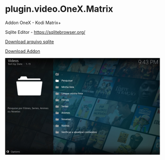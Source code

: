 # plugin.video.OneX.Matrix
Addon OneX - Kodi Matrix+

Sqlite Editor - https://sqlitebrowser.org/

[Download arquivo sqlite](https://zoreu.inrupt.net/public/onex4.db)

[Download Addon](https://github.com/OnePlayHD/OneRepo/raw/master/matrix/plugin.video.OneX.Matrix/plugin.video.OneX.Matrix-1.0.2.zip)

![Onex Addon](https://raw.githubusercontent.com/zoreu/zoreu.github.io/master/kodi/onex_image.jpg)
